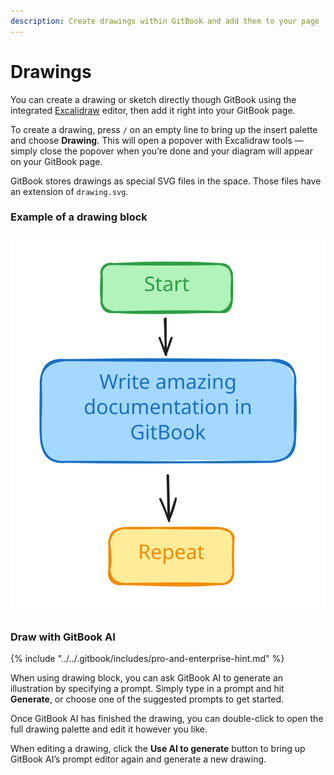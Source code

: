 ```yaml
---
description: Create drawings within GitBook and add them to your page
---
```


# Drawings

You can create a drawing or sketch directly though GitBook using the integrated [Excalidraw](https://excalidraw.com/) editor, then add it right into your GitBook page.

To create a drawing, press `/` on an empty line to bring up the insert palette and choose **Drawing**. This will open a popover with Excalidraw tools — simply close the popover when you’re done and your diagram will appear on your GitBook page.

GitBook stores drawings as special SVG files in the space. Those files have an extension of `drawing.svg`.

### Example of a drawing block

<img src="../../.gitbook/assets/file.excalidraw (2).svg" alt="" class="gitbook-drawing">

### Draw with GitBook AI

{% include "../../.gitbook/includes/pro-and-enterprise-hint.md" %}

When using drawing block, you can ask GitBook AI to generate an illustration by specifying a prompt. Simply type in a prompt and hit **Generate**, or choose one of the suggested prompts to get started.

Once GitBook AI has finished the drawing, you can double-click to open the full drawing palette and edit it however you like.

When editing a drawing, click the **Use AI to generate** button to bring up GitBook AI’s prompt editor again and generate a new drawing.
